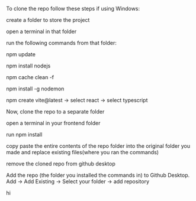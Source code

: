 To clone the repo follow these steps if using Windows:

create a folder to store the project

open a terminal in that folder

run the following commands from that folder:

npm update

npm install nodejs

npm cache clean -f

npm install -g nodemon

npm create vite@latest -> select react -> select typescript

Now, clone the repo to a separate folder 

open a terminal in your frontend folder

run npm install

copy paste the entire contents of the repo folder into the original folder you made and replace existing files(where you ran the commands)

remove the cloned repo from github desktop

Add the repo (the folder you installed the commands in) to Github Desktop. Add -> Add Existing -> Select your folder -> add repository

hi

